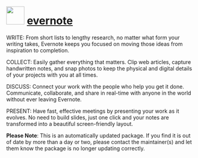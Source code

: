﻿# <img src="https://cdn.jsdelivr.net/gh/mkevenaar/chocolatey-packages@aa837530f118c5c04eb24910a503865173952d25/icons/evernote.png" width="48" height="48"/> [evernote](https://chocolatey.org/packages/evernote)

WRITE: From short lists to lengthy research, no matter what form your writing takes, Evernote keeps you focused on moving those ideas from inspiration to completion.

COLLECT: Easily gather everything that matters. Clip web articles, capture handwritten notes, and snap photos to keep the physical and digital details of your projects with you at all times.

DISCUSS: Connect your work with the people who help you get it done. Communicate, collaborate, and share in real-time with anyone in the world without ever leaving Evernote.

PRESENT: Have fast, effective meetings by presenting your work as it evolves. No need to build slides, just one click and your notes are transformed into a beautiful screen-friendly layout.

**Please Note**: This is an automatically updated package. If you find it is
out of date by more than a day or two, please contact the maintainer(s) and
let them know the package is no longer updating correctly.
